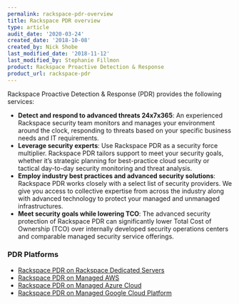 ```yaml
---
permalink: rackspace-pdr-overview
title: Rackspace PDR overview
type: article
audit_date: '2020-03-24'
created_date: '2018-10-08'
created_by: Nick Shobe
last_modified_date: '2018-11-12'
last_modified_by: Stephanie Fillmon
product: Rackspace Proactive Detection & Response
product_url: rackspace-pdr
---
```


Rackspace Proactive Detection & Response (PDR) provides the following services:

- **Detect and respond to advanced threats 24x7x365**: An experienced Rackspace security team monitors and manages your environment around the clock, responding to threats based on your specific business needs and IT requirements.
- **Leverage security experts**: Use Rackspace PDR as a security force multiplier. Rackspace PDR tailors support to meet your security goals, whether it’s strategic planning for best-practice cloud security or tactical day-to-day security monitoring and threat analysis.
- **Employ industry best practices and advanced security solutions**: Rackspace PDR works closely with a select list of security providers. We give you access to collective expertise from across the industry along with advanced technology to protect your managed and unmanaged infrastructures.
- **Meet security goals while lowering TCO**: The advanced security protection of Rackspace PDR can significantly lower Total Cost of Ownership (TCO) over internally developed security operations centers and comparable managed security service offerings.

### PDR Platforms

- [Rackspace PDR on Rackspace Dedicated Servers](/support/how-to/rackspace-pdr-dedicated-servers/)
- [Rackspace PDR on Managed AWS](/support/how-to/rackspace-pdr-aws/)
- [Rackspace PDR on Managed Azure Cloud](/support/how-to/rackspace-pdr-azure/)
- [Rackspace PDR on Managed Google Cloud Platform](/support/how-to/rackspace-pdr-gcp/)
